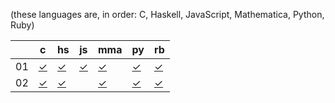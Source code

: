 (these languages are, in order: C, Haskell, JavaScript, Mathematica, Python, Ruby)

|    | c        | hs        | js        | mma        | py        | rb        |
| -  | -        | -         | -         | -          | -         | -         |
| 01 | [✓][01c] | [✓][01hs] | [✓][01js] | [✓][01mma] | [✓][01py] | [✓][01rb] |
| 02 | [✓][02c] | [✓][02hs] |           | [✓][02mma] | [✓][02py] | [✓][02rb] |

[01c]:   https://github.com/tckmn/polyaoc-2019/tree/master/01/c
[01hs]:  https://github.com/tckmn/polyaoc-2019/tree/master/01/hs
[01js]:  https://github.com/tckmn/polyaoc-2019/tree/master/01/js
[01mma]: https://github.com/tckmn/polyaoc-2019/tree/master/01/mma
[01py]:  https://github.com/tckmn/polyaoc-2019/tree/master/01/py
[01rb]:  https://github.com/tckmn/polyaoc-2019/tree/master/01/rb
[02c]:   https://github.com/tckmn/polyaoc-2019/tree/master/02/c
[02hs]:  https://github.com/tckmn/polyaoc-2019/tree/master/02/hs
[02mma]: https://github.com/tckmn/polyaoc-2019/tree/master/02/mma
[02py]:  https://github.com/tckmn/polyaoc-2019/tree/master/02/py
[02rb]:  https://github.com/tckmn/polyaoc-2019/tree/master/02/rb
